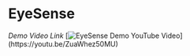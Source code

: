 # EyeSense
*Demo Video Link*
[![EyeSense Demo YouTube Video]([https://img.youtube.com/vi/YOUTUBE_VIDEO_ID_HERE/0.jpg](https://github.com/kripat06/EyeSense/blob/c6034d4ea79df64c85a4d45124b9477f0e4e5ae9/images/eyesense_thumbnail.png)https://github.com/kripat06/EyeSense/blob/c6034d4ea79df64c85a4d45124b9477f0e4e5ae9/images/eyesense_thumbnail.png)](https://youtu.be/ZuaWhez50MU)
